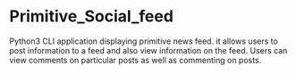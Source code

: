 # Primitive_Social_feed
Python3 CLI application displaying primitive news feed. it allows users to post information to a feed and also view information on the feed. Users can view comments on particular posts as well as commenting on posts. 
